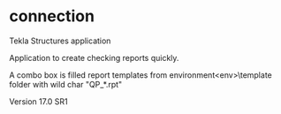connection
==========

Tekla Structures application

Application to create checking reports quickly.

A combo box is filled report templates from environment\<env>\template folder with wild char "QP_*.rpt"

Version 17.0 SR1
